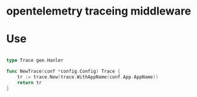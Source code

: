 # opentelemetry traceing middleware


# Use

```go

type Trace gee.Hanler

func NewTrace(conf *config.Config) Trace {
	tr := trace.New(trace.WithAppName(conf.App.AppName))
	return tr
}
```

